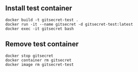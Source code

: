 
## Install test container
    docker build -t gitsecret-test .
    docker run -it --name gitsecret -d gitsecret-test:latest
    docker exec -it gitsecret bash

## Remove test container
    docker stop gitsecret
    docker container rm gitsecret
    docker image rm gitsecret-test

## 
